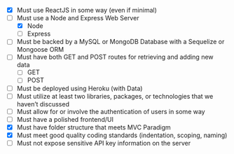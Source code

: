 -  [x] Must use ReactJS in some way (even if minimal)
-  [ ] Must use a Node and Express Web Server
   -  [x] Node
   -  [ ] Express
-  [ ] Must be backed by a MySQL or MongoDB Database with a Sequelize or Mongoose ORM
-  [ ] Must have both GET and POST routes for retrieving and adding new data
   -  [ ] GET
   -  [ ] POST
-  [ ] Must be deployed using Heroku (with Data)
-  [ ] Must utilize at least two libraries, packages, or technologies that we haven’t discussed
-  [ ] Must allow for or involve the authentication of users in some way
-  [ ] Must have a polished frontend/UI
-  [x] Must have folder structure that meets MVC Paradigm
-  [x] Must meet good quality coding standards (indentation, scoping, naming)
-  [ ] Must not expose sensitive API key information on the server
